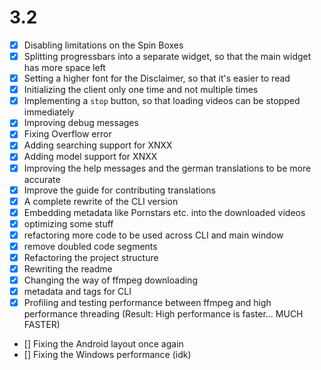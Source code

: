 # 3.2

- [x] Disabling limitations on the Spin Boxes
- [x] Splitting progressbars into a separate widget, so that the main widget has more space left
- [x] Setting a higher font for the Disclaimer, so that it's easier to read
- [x] Initializing the client only one time and not multiple times
- [x] Implementing a `stop` button, so that loading videos can be stopped immediately
- [x] Improving debug messages
- [x] Fixing Overflow error
- [x] Adding searching support for XNXX
- [x] Adding model support for XNXX
- [x] Improving the help messages and the german translations to be more accurate
- [x] Improve the guide for contributing translations
- [x] A complete rewrite of the CLI version
- [x] Embedding metadata like Pornstars etc. into the downloaded videos
- [x] optimizing some stuff
- [x] refactoring more code to be used across CLI and main window
- [x] remove doubled code segments
- [x] Refactoring the project structure
- [x] Rewriting the readme 
- [x] Changing the way of ffmpeg downloading
- [x] metadata and tags for CLI
- [x] Profiling and testing performance between ffmpeg and high performance threading (Result: High performance is faster... MUCH FASTER)
- [] Fixing the Android layout once again
- [] Fixing the Windows performance (idk)